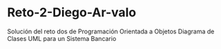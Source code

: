 # Reto-2-Diego-Ar-valo
Solución del reto dos de Programación Orientada a Objetos
Diagrama de Clases UML para un Sistema Bancario
